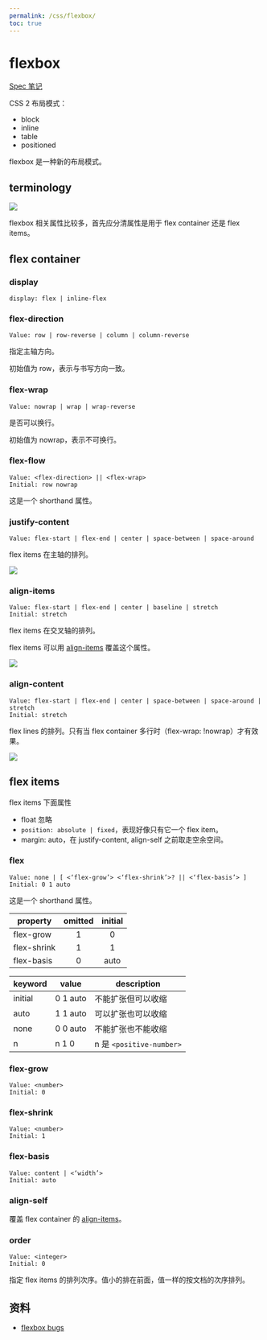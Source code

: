 ```yaml
---
permalink: /css/flexbox/
toc: true
---
```


# flexbox

[Spec 笔记](https://ynotes.github.io/css-flexbox/)

CSS 2 布局模式：

- block
- inline
- table
- positioned

flexbox 是一种新的布局模式。

## terminology

![](https://drafts.csswg.org/css-flexbox/images/flex-direction-terms.svg)

flexbox 相关属性比较多，首先应分清属性是用于 flex container 还是 flex items。

## flex container

### display

```
display: flex | inline-flex
```

### flex-direction

```
Value: row | row-reverse | column | column-reverse
```

指定主轴方向。

初始值为 row，表示与书写方向一致。

### flex-wrap

```
Value: nowrap | wrap | wrap-reverse
```

是否可以换行。

初始值为 nowrap，表示不可换行。

### flex-flow

```
Value: <flex-direction> || <flex-wrap>
Initial: row nowrap
```

这是一个 shorthand 属性。

### justify-content

```
Value: flex-start | flex-end | center | space-between | space-around
```

flex items 在主轴的排列。

![](https://drafts.csswg.org/css-flexbox/images/flex-pack.svg)

### align-items

```
Value: flex-start | flex-end | center | baseline | stretch
Initial: stretch
```

flex items 在交叉轴的排列。

flex items 可以用 [align-items](#align-items) 覆盖这个属性。

![](https://drafts.csswg.org/css-flexbox/images/flex-align.svg)


### align-content

```
Value: flex-start | flex-end | center | space-between | space-around | stretch
Initial: stretch
```

flex lines 的排列。只有当 flex container 多行时（flex-wrap: !nowrap）才有效果。

![](https://drafts.csswg.org/css-flexbox/images/align-content-example.svg)


## flex items

flex items 下面属性

- float 忽略
- `position: absolute | fixed`，表现好像只有它一个 flex item。
- margin: auto，在 justify-content, align-self 之前取走空余空间。

### flex

```
Value: none | [ <‘flex-grow’> <‘flex-shrink’>? || <‘flex-basis’> ]
Initial: 0 1 auto
```

这是一个 shorthand 属性。

property    | omitted | initial
----------  | :-----: | :-----:
flex-grow   | 1       | 0
flex-shrink | 1       | 1
flex-basis  | 0       | auto

keyword  | value    | description
-------  | -------- | ------------
initial  | 0 1 auto | 不能扩张但可以收缩
auto     | 1 1 auto | 可以扩张也可以收缩
none     | 0 0 auto | 不能扩张也不能收缩
n        | n 1 0    | n 是 `<positive-number>`


### flex-grow

```
Value: <number>
Initial: 0
```

### flex-shrink

```
Value: <number>
Initial: 1
```

### flex-basis

```
Value: content | <‘width’>
Initial: auto
```


### align-self

覆盖 flex container 的 [align-items](#align-items)。

### order

```
Value: <integer>
Initial: 0
```

指定 flex items 的排列次序。值小的排在前面，值一样的按文档的次序排列。

## 资料

- [flexbox bugs](http://philipwalton.com/articles/normalizing-cross-browser-flexbox-bugs/)
